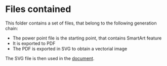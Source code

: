 # Files contained

This folder contains a set of files, that belong to the following generation chain:

- The power point file is the starting point, that contains SmartArt feature
- It is exported to PDF
- The PDF is exported in SVG to obtain a vectorial image

The SVG file is then used in the [document](../doc/nffgVerifier.md).